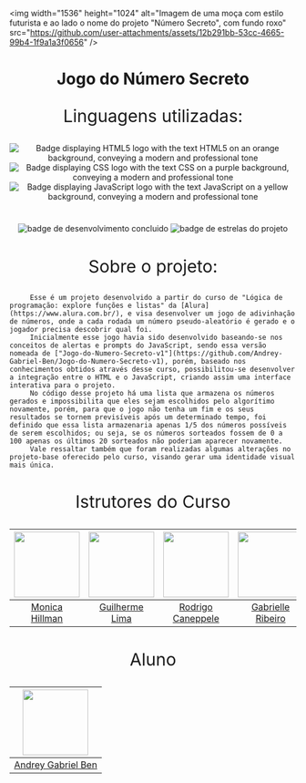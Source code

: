 <img width="1536" height="1024" alt="Imagem de uma moça com estilo futurista e ao lado o nome do projeto "Número Secreto", com fundo roxo" src="https://github.com/user-attachments/assets/12b291bb-53cc-4665-99b4-1f9a1a3f0656" />



<h1 align="center"> Jogo do Número Secreto </h1>

 
<P align="center" style="font-size: 30px;"> Linguagens utilizadas: </p>
<P align="center">
<img alt="Badge displaying HTML5 logo with the text HTML5 on an orange background, conveying a modern and professional tone" src="https://img.shields.io/badge/-%20HTML5?style=for-the-badge&logo=html5&logoColor=white&logoSize=AUTO&label=HTML5&labelColor=%23E34F26&color=%23E34F26">
<img alt="Badge displaying CSS logo with the text CSS on a purple background, conveying a modern and professional tone" src="https://img.shields.io/badge/-%20?style=for-the-badge&logo=css&logoColor=white&logoSize=AUTO&label=CSS&labelColor=%23663399&color=%23663399">
<img alt="Badge displaying JavaScript logo with the text JavaScript on a yellow background, conveying a modern and professional tone" src="https://img.shields.io/badge/-%20?style=for-the-badge&logo=javascript&logoColor=black&logoSize=AUTO&label=JavaScript&labelColor=%23F7DF1E&color=%23F7DF1E&cacheSeconds=%23F7DF1E">
</p>

#
<p align="center">
<img loading="lazy" src="https://img.shields.io/badge/Status%20-%20Desenvolimento%20Concluido%20-%20green?style=for-the-badge" alt="badge de desenvolvimento concluido"/>
<img loading="lazy" src="https://img.shields.io/github/stars/Andrey-Gabriel-Ben/Jogo-do-Numero-Secreto-v2-git?style=for-the-badge&color=yellow" alt="badge de estrelas do projeto"/>
</p>

#

<p align="center" style="font-size: 30px;"> Sobre o projeto: </p>

         Esse é um projeto desenvolvido a partir do curso de "Lógica de programação: explore funções e listas" da [Alura](https://www.alura.com.br/), e visa desenvolver um jogo de adivinhação de números, onde a cada rodada um número pseudo-aleatório é gerado e o jogador precisa descobrir qual foi.
         Inicialmente esse jogo havia sido desenvolvido baseando-se nos conceitos de alertas e prompts do JavaScript, sendo essa versão nomeada de ["Jogo-do-Numero-Secreto-v1"](https://github.com/Andrey-Gabriel-Ben/Jogo-do-Numero-Secreto-v1), porém, baseado nos conhecimentos obtidos através desse curso, possibilitou-se desenvolver a integração entre o HTML e o JavaScript, criando assim uma interface interativa para o projeto.
         No código desse projeto há uma lista que armazena os números gerados e impossibilita que eles sejam escolhidos pelo algorítimo novamente, porém, para que o jogo não tenha um fim e os seus resultados se tornem previsíveis após um determinado tempo, foi definido que essa lista armazenaria apenas 1/5 dos números possíveis de serem escolhidos; ou seja, se os números sorteados fossem de 0 a 100 apenas os últimos 20 sorteados não poderiam aparecer novamente.
         Vale ressaltar também que foram realizadas algumas alterações no projeto-base oferecido pelo curso, visando gerar uma identidade visual mais única.

#


<center>
<p style="font-size: 30px;"> Istrutores do Curso </p>

|<img loading="lazy" src="https://avatars.githubusercontent.com/u/51282495?v=4" width=115><br>| <img loading="lazy" src="https://avatars.githubusercontent.com/u/30351153?v=4" width=115><br> |<img loading="lazy" src="https://avatars.githubusercontent.com/u/522931?v=4" width=115><br>| <img loading="lazy" src="https://avatars.githubusercontent.com/u/33001620?v=4" width=115><br>|
|:-:|:-:|:-:|:-:|
| [Monica Hillman](https://github.com/monicahillman) | [Guilherme Lima](https://github.com/guilhermeonrails) | [Rodrigo Caneppele](https://github.com/rcaneppele) | [Gabrielle Ribeiro](https://github.com/Gabrielle-Ribeiro) |
</center>


#

<center> 
<p style="font-size: 30px;"> Aluno </p>

|<img loading="lazy" src="https://avatars.githubusercontent.com/u/212790993?v=4" width=115><br>|
| :-: |
| [Andrey Gabriel Ben](https://github.com/Andrey-Gabriel-Ben) |

</center>











